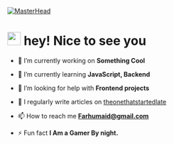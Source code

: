 [![MasterHead](https://cdn.hashnode.com/res/hashnode/image/upload/v1669797125918/cPkgPIjOa.jpg?auto=compress,format&format=webp)](https://github.com/Zouziszzm)

<h1><img src="https://emojis.slackmojis.com/emojis/images/1643514443/4246/blob-sunglasses.gif?1643514443" alt="" width="30">  hey! Nice to see you</h1>

- 🔭 I’m currently working on **Something Cool**

- 🌱 I’m currently learning **JavaScript, Backend**

- 🤝 I’m looking for help with **Frontend projects**

- 📝 I regularly write articles on [theonethatstartedlate](https://theonethatstartedlate.hashnode.dev)

- 📫 How to reach me **Farhumaid@gmail.com**

- ⚡ Fun fact **I Am a Gamer By night.**
